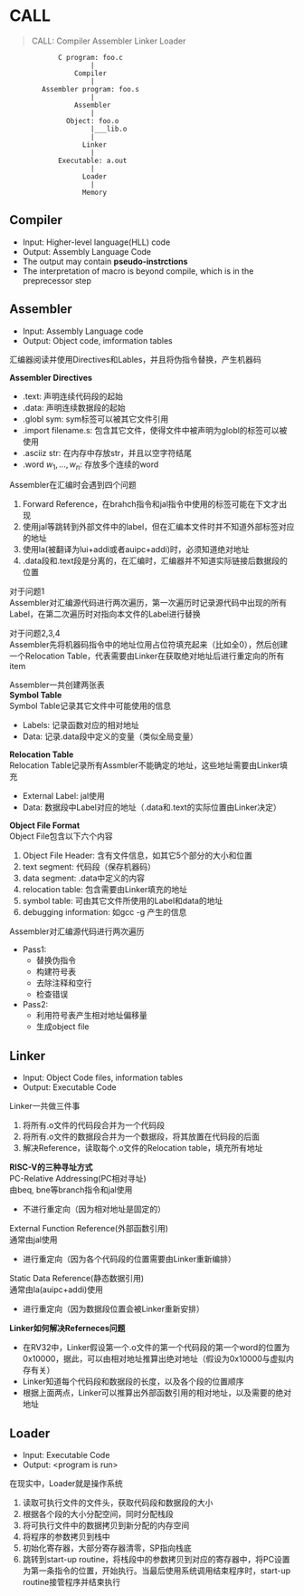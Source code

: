 # CALL<br>
> CALL: Compiler Assembler Linker Loader

```
            C program: foo.c
                    |
                Compiler
                    |
        Assembler program: foo.s
                    |
                Assembler
                    |
              Object: foo.o
                    |___lib.o
                    |
                  Linker
                    |
            Executable: a.out
                    |
                  Loader
                    |
                  Memory
```

## Compiler<br>
- Input: Higher-level language(HLL) code
- Output: Assembly Language Code
- The output may contain **pseudo-instrctions**
- The interpretation of macro is beyond compile, which is in the preprecessor step

## Assembler<br>
- Input: Assembly Language code
- Output: Object code, imformation tables

汇编器阅读并使用Directives和Lables，并且将伪指令替换，产生机器码

**Assembler Directives**<br>
- .text: 声明连续代码段的起始
- .data: 声明连续数据段的起始
- .globl sym: sym标签可以被其它文件引用
- .import filename.s: 包含其它文件，使得文件中被声明为globl的标签可以被使用
- .asciiz str: 在内存中存放str，并且以空字符结尾
- .word $w_{1},...,w_{n}$: 存放多个连续的word

Assembler在汇编时会遇到四个问题<br>
1. Forward Reference，在brahch指令和jal指令中使用的标签可能在下文才出现
2. 使用jal等跳转到外部文件中的label，但在汇编本文件时并不知道外部标签对应的地址
3. 使用la(被翻译为lui+addi或者auipc+addi)时，必须知道绝对地址
4. .data段和.text段是分离的，在汇编时，汇编器并不知道实际链接后数据段的位置

对于问题1<br>
Assembler对汇编源代码进行两次遍历，第一次遍历时记录源代码中出现的所有Label，在第二次遍历时对指向本文件的Label进行替换

对于问题2,3,4<br>
Assembler先将机器码指令中的地址位用占位符填充起来（比如全0），然后创建一个Relocation Table，代表需要由Linker在获取绝对地址后进行重定向的所有item

Assembler一共创建两张表<br>
**Symbol Table**<br>
Symbol Table记录其它文件中可能使用的信息<br>
- Labels: 记录函数对应的相对地址
- Data: 记录.data段中定义的变量（类似全局变量）

**Relocation Table**<br>
Relocation Table记录所有Assmbler不能确定的地址，这些地址需要由Linker填充<br>
- External Label: jal使用
- Data: 数据段中Label对应的地址（.data和.text的实际位置由Linker决定）

**Object File Format**<br>
Object File包含以下六个内容
1. Object File Header: 含有文件信息，如其它5个部分的大小和位置
2. text segment: 代码段（保存机器码）
3. data segment: .data中定义的内容
4. relocation table: 包含需要由Linker填充的地址
5. symbol table: 可由其它文件所使用的Label和data的地址
6. debugging information: 如gcc -g 产生的信息

Assembler对汇编源代码进行两次遍历<br>
- Pass1: 
  - 替换伪指令
  - 构建符号表
  - 去除注释和空行
  - 检查错误
- Pass2:
  - 利用符号表产生相对地址偏移量
  - 生成object file


## Linker<br>
- Input: Object Code files, information tables
- Output: Executable Code

Linker一共做三件事<br>
1. 将所有.o文件的代码段合并为一个代码段
2. 将所有.o文件的数据段合并为一个数据段，将其放置在代码段的后面
3. 解决Reference，读取每个.o文件的Relocation table，填充所有地址

**RISC-V的三种寻址方式**<br>
PC-Relative Addressing(PC相对寻址)<br>
由beq, bne等branch指令和jal使用<br>
- 不进行重定向（因为相对地址是固定的）

External Function Reference(外部函数引用)<br>
通常由jal使用<br>
- 进行重定向（因为各个代码段的位置需要由Linker重新编排）

Static Data Reference(静态数据引用)<br>
通常由la(auipc+addi)使用<br>
- 进行重定向（因为数据段位置会被Linker重新安排）

**Linker如何解决Referneces问题**<br>
- 在RV32中，Linker假设第一个.o文件的第一个代码段的第一个word的位置为0x10000，据此，可以由相对地址推算出绝对地址（假设为0x10000与虚拟内存有关）
- Linker知道每个代码段和数据段的长度，以及各个段的位置顺序
- 根据上面两点，Linker可以推算出外部函数引用的相对地址，以及需要的绝对地址

## Loader<br>
- Input: Executable Code
- Output: \<program is run\>

在现实中，Loader就是操作系统

1. 读取可执行文件的文件头，获取代码段和数据段的大小
2. 根据各个段的大小分配空间，同时分配栈段
3. 将可执行文件中的数据拷贝到新分配的内存空间
4. 将程序的参数拷贝到栈中
5. 初始化寄存器，大部分寄存器清零，SP指向栈底
6. 跳转到start-up routine，将栈段中的参数拷贝到对应的寄存器中，将PC设置为第一条指令的位置，开始执行。当最后使用系统调用结束程序时，start-up routine接管程序并结束执行